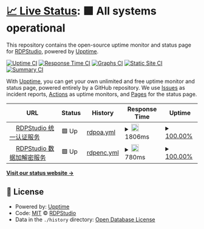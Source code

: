 # [📈 Live Status](https://status.rdpstudio.top): <!--live status--> **🟩 All systems operational**

This repository contains the open-source uptime monitor and status page for [RDPStudio](https://status.rdpstudio.top), powered by [Upptime](https://github.com/upptime/upptime).

[![Uptime CI](https://github.com/rdp-studio/status/workflows/Uptime%20CI/badge.svg)](https://github.com/rdp-studio/status/actions?query=workflow%3A%22Uptime+CI%22)
[![Response Time CI](https://github.com/rdp-studio/status/workflows/Response%20Time%20CI/badge.svg)](https://github.com/rdp-studio/status/actions?query=workflow%3A%22Response+Time+CI%22)
[![Graphs CI](https://github.com/rdp-studio/status/workflows/Graphs%20CI/badge.svg)](https://github.com/rdp-studio/status/actions?query=workflow%3A%22Graphs+CI%22)
[![Static Site CI](https://github.com/rdp-studio/status/workflows/Static%20Site%20CI/badge.svg)](https://github.com/rdp-studio/status/actions?query=workflow%3A%22Static+Site+CI%22)
[![Summary CI](https://github.com/rdp-studio/status/workflows/Summary%20CI/badge.svg)](https://github.com/rdp-studio/status/actions?query=workflow%3A%22Summary+CI%22)

With [Upptime](https://upptime.js.org), you can get your own unlimited and free uptime monitor and status page, powered entirely by a GitHub repository. We use [Issues](https://github.com/rdp-studio/status/issues) as incident reports, [Actions](https://github.com/rdp-studio/status/actions) as uptime monitors, and [Pages](https://status.rdpstudio.top) for the status page.

<!--start: status pages-->
<!-- This summary is generated by Upptime (https://github.com/upptime/upptime) -->
<!-- Do not edit this manually, your changes will be overwritten -->
<!-- prettier-ignore -->
| URL | Status | History | Response Time | Uptime |
| --- | ------ | ------- | ------------- | ------ |
| <img alt="" src="https://favicons.githubusercontent.com/rdpoa.cn.utools.club" height="13"> [RDPStudio 统一认证服务](https://rdpoa.cn.utools.club) | 🟩 Up | [rdpoa.yml](https://github.com/rdp-studio/status/commits/HEAD/history/rdpoa.yml) | <details><summary><img alt="Response time graph" src="./graphs/rdpoa/response-time-week.png" height="20"> 1806ms</summary><br><a href="https://status.rdpstudio.top/history/rdpoa"><img alt="Response time 1806" src="https://img.shields.io/endpoint?url=https%3A%2F%2Fraw.githubusercontent.com%2Frdp-studio%2Fstatus%2FHEAD%2Fapi%2Frdpoa%2Fresponse-time.json"></a><br><a href="https://status.rdpstudio.top/history/rdpoa"><img alt="24-hour response time 1806" src="https://img.shields.io/endpoint?url=https%3A%2F%2Fraw.githubusercontent.com%2Frdp-studio%2Fstatus%2FHEAD%2Fapi%2Frdpoa%2Fresponse-time-day.json"></a><br><a href="https://status.rdpstudio.top/history/rdpoa"><img alt="7-day response time 1806" src="https://img.shields.io/endpoint?url=https%3A%2F%2Fraw.githubusercontent.com%2Frdp-studio%2Fstatus%2FHEAD%2Fapi%2Frdpoa%2Fresponse-time-week.json"></a><br><a href="https://status.rdpstudio.top/history/rdpoa"><img alt="30-day response time 1806" src="https://img.shields.io/endpoint?url=https%3A%2F%2Fraw.githubusercontent.com%2Frdp-studio%2Fstatus%2FHEAD%2Fapi%2Frdpoa%2Fresponse-time-month.json"></a><br><a href="https://status.rdpstudio.top/history/rdpoa"><img alt="1-year response time 1806" src="https://img.shields.io/endpoint?url=https%3A%2F%2Fraw.githubusercontent.com%2Frdp-studio%2Fstatus%2FHEAD%2Fapi%2Frdpoa%2Fresponse-time-year.json"></a></details> | <details><summary><a href="https://status.rdpstudio.top/history/rdpoa">100.00%</a></summary><a href="https://status.rdpstudio.top/history/rdpoa"><img alt="All-time uptime 100.00%" src="https://img.shields.io/endpoint?url=https%3A%2F%2Fraw.githubusercontent.com%2Frdp-studio%2Fstatus%2FHEAD%2Fapi%2Frdpoa%2Fuptime.json"></a><br><a href="https://status.rdpstudio.top/history/rdpoa"><img alt="24-hour uptime 100.00%" src="https://img.shields.io/endpoint?url=https%3A%2F%2Fraw.githubusercontent.com%2Frdp-studio%2Fstatus%2FHEAD%2Fapi%2Frdpoa%2Fuptime-day.json"></a><br><a href="https://status.rdpstudio.top/history/rdpoa"><img alt="7-day uptime 100.00%" src="https://img.shields.io/endpoint?url=https%3A%2F%2Fraw.githubusercontent.com%2Frdp-studio%2Fstatus%2FHEAD%2Fapi%2Frdpoa%2Fuptime-week.json"></a><br><a href="https://status.rdpstudio.top/history/rdpoa"><img alt="30-day uptime 100.00%" src="https://img.shields.io/endpoint?url=https%3A%2F%2Fraw.githubusercontent.com%2Frdp-studio%2Fstatus%2FHEAD%2Fapi%2Frdpoa%2Fuptime-month.json"></a><br><a href="https://status.rdpstudio.top/history/rdpoa"><img alt="1-year uptime 100.00%" src="https://img.shields.io/endpoint?url=https%3A%2F%2Fraw.githubusercontent.com%2Frdp-studio%2Fstatus%2FHEAD%2Fapi%2Frdpoa%2Fuptime-year.json"></a></details>
| <img alt="" src="https://favicons.githubusercontent.com/rdpenc.cn.utools.club" height="13"> [RDPStudio 数据加解密服务](https://rdpenc.cn.utools.club) | 🟩 Up | [rdpenc.yml](https://github.com/rdp-studio/status/commits/HEAD/history/rdpenc.yml) | <details><summary><img alt="Response time graph" src="./graphs/rdpenc/response-time-week.png" height="20"> 780ms</summary><br><a href="https://status.rdpstudio.top/history/rdpenc"><img alt="Response time 780" src="https://img.shields.io/endpoint?url=https%3A%2F%2Fraw.githubusercontent.com%2Frdp-studio%2Fstatus%2FHEAD%2Fapi%2Frdpenc%2Fresponse-time.json"></a><br><a href="https://status.rdpstudio.top/history/rdpenc"><img alt="24-hour response time 780" src="https://img.shields.io/endpoint?url=https%3A%2F%2Fraw.githubusercontent.com%2Frdp-studio%2Fstatus%2FHEAD%2Fapi%2Frdpenc%2Fresponse-time-day.json"></a><br><a href="https://status.rdpstudio.top/history/rdpenc"><img alt="7-day response time 780" src="https://img.shields.io/endpoint?url=https%3A%2F%2Fraw.githubusercontent.com%2Frdp-studio%2Fstatus%2FHEAD%2Fapi%2Frdpenc%2Fresponse-time-week.json"></a><br><a href="https://status.rdpstudio.top/history/rdpenc"><img alt="30-day response time 780" src="https://img.shields.io/endpoint?url=https%3A%2F%2Fraw.githubusercontent.com%2Frdp-studio%2Fstatus%2FHEAD%2Fapi%2Frdpenc%2Fresponse-time-month.json"></a><br><a href="https://status.rdpstudio.top/history/rdpenc"><img alt="1-year response time 780" src="https://img.shields.io/endpoint?url=https%3A%2F%2Fraw.githubusercontent.com%2Frdp-studio%2Fstatus%2FHEAD%2Fapi%2Frdpenc%2Fresponse-time-year.json"></a></details> | <details><summary><a href="https://status.rdpstudio.top/history/rdpenc">100.00%</a></summary><a href="https://status.rdpstudio.top/history/rdpenc"><img alt="All-time uptime 100.00%" src="https://img.shields.io/endpoint?url=https%3A%2F%2Fraw.githubusercontent.com%2Frdp-studio%2Fstatus%2FHEAD%2Fapi%2Frdpenc%2Fuptime.json"></a><br><a href="https://status.rdpstudio.top/history/rdpenc"><img alt="24-hour uptime 100.00%" src="https://img.shields.io/endpoint?url=https%3A%2F%2Fraw.githubusercontent.com%2Frdp-studio%2Fstatus%2FHEAD%2Fapi%2Frdpenc%2Fuptime-day.json"></a><br><a href="https://status.rdpstudio.top/history/rdpenc"><img alt="7-day uptime 100.00%" src="https://img.shields.io/endpoint?url=https%3A%2F%2Fraw.githubusercontent.com%2Frdp-studio%2Fstatus%2FHEAD%2Fapi%2Frdpenc%2Fuptime-week.json"></a><br><a href="https://status.rdpstudio.top/history/rdpenc"><img alt="30-day uptime 100.00%" src="https://img.shields.io/endpoint?url=https%3A%2F%2Fraw.githubusercontent.com%2Frdp-studio%2Fstatus%2FHEAD%2Fapi%2Frdpenc%2Fuptime-month.json"></a><br><a href="https://status.rdpstudio.top/history/rdpenc"><img alt="1-year uptime 100.00%" src="https://img.shields.io/endpoint?url=https%3A%2F%2Fraw.githubusercontent.com%2Frdp-studio%2Fstatus%2FHEAD%2Fapi%2Frdpenc%2Fuptime-year.json"></a></details>

<!--end: status pages-->

[**Visit our status website →**](https://status.rdpstudio.top)

## 📄 License

- Powered by: [Upptime](https://github.com/upptime/upptime)
- Code: [MIT](./LICENSE) © [RDPStudio](https://status.rdpstudio.top)
- Data in the `./history` directory: [Open Database License](https://opendatacommons.org/licenses/odbl/1-0/)
